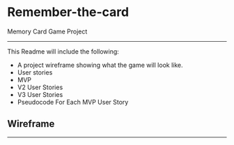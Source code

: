 # Remember-the-card
Memory Card Game Project
________________________

This Readme will include the following:
* A project wireframe showing what the game will look like.
* User stories
* MVP
* V2 User Stories
* V3 User Stories
* Pseudocode For Each MVP User Story

## Wireframe
____________
